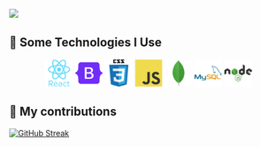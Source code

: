 <p>
  <img src="https://i.ibb.co/12WTYfR/linked-In-Banner.png"/>
</p>


<h2>🚀 Some Technologies I Use</h2>
<p align="center" bg="black">
<img src="https://raw.githubusercontent.com/devicons/devicon/master/icons/react/react-original-wordmark.svg" alt="react" width="50" height="50" />

<img src="https://raw.githubusercontent.com/devicons/devicon/master/icons/bootstrap/bootstrap-plain.svg" alt="bootstrap" width="50" height="50" />
<img src="https://raw.githubusercontent.com/devicons/devicon/master/icons/css3/css3-original-wordmark.svg" alt="css3" width="50" height="50" />

<img src="https://raw.githubusercontent.com/devicons/devicon/master/icons/javascript/javascript-original.svg" alt="javascript" width="50" height="50" />

<img src="https://raw.githubusercontent.com/devicons/devicon/master/icons/mongodb/mongodb-original.svg" alt="mongodb" width="50" height="50" />
<img src="https://raw.githubusercontent.com/devicons/devicon/master/icons/mysql/mysql-original-wordmark.svg" alt="mysql" width="50" height="50" />

<img src="https://raw.githubusercontent.com/devicons/devicon/master/icons/nodejs/nodejs-original-wordmark.svg" alt="nodejs" width="50" height="50" />


</p>
<h2>🚀 My contributions</h2>
<a href="https://git.io/streak-stats"><img  src="https://streak-stats.demolab.com?user=nazmul37290&theme=dark&card_width=1000&card_height=200&fire=EB8A3E" alt="GitHub Streak" /></a>
